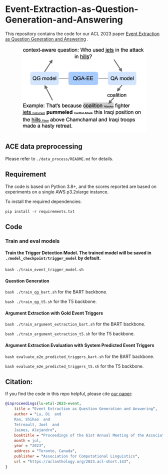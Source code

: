 # Event-Extraction-as-Question-Generation-and-Answering

This repository contains the code for our ACL 2023
paper [Event Extraction as Question Generation and Answering](https://aclanthology.org/2023.acl-short.143/)
.


<p align='center'>
  <img src='figures/qga-ee.jpg' width="400px">
</p>

## ACE data preprocessing

Please refer to ```./data_process/README.md``` for details.

## Requirement

The code is based on Python 3.8+, and the scores reported are based on
experiments on a single AWS p3.2xlarge instance.

To install the required dependencies:

`pip install -r requirements.txt`

## Code

### Train and eval models

#### Train the Trigger Detection Model. The trained model will be saved in `./model_checkpoint/trigger_model` by default.

`bash ./train_event_trigger_model.sh`

#### Question Generation

`bash ./train_qg_bart.sh` for the BART backbone.

`bash ./train_qg_t5.sh` for the T5 backbone.

#### Argument Extraction with Gold Event Triggers

`bash ./train_argument_extraction_bart.sh` for the BART backbone.

`bash ./train_argument_extraction_t5.sh` for the T5 backbone.

#### Argument Extraction Evaluation with System Predicted Event Triggers

`bash evaluate_e2e_predicted_triggers_bart.sh` for the BART backbone.

`bash evaluate_e2e_predicted_triggers_t5.sh` for the T5 backbone.

## Citation:

If you find the code in this repo helpful, please
cite [our paper](https://aclanthology.org/2023.acl-short.143/):

```bibtex
@inproceedings{lu-etal-2023-event,
    title = "Event Extraction as Question Generation and Answering",
    author = "Lu, Di  and
    Ran, Shihao  and
    Tetreault, Joel  and
    Jaimes, Alejandro",
    booktitle = "Proceedings of the 61st Annual Meeting of the Association for Computational Linguistics (Volume 2: Short Papers)",
    month = jul,
    year = "2023",
    address = "Toronto, Canada",
    publisher = "Association for Computational Linguistics",
    url = "https://aclanthology.org/2023.acl-short.143",
}
```
